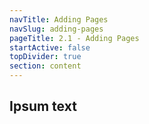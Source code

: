 ```yaml
---
navTitle: Adding Pages
navSlug: adding-pages
pageTitle: 2.1 - Adding Pages
startActive: false
topDivider: true
section: content
---
```


<h2>Ipsum text<h2>
